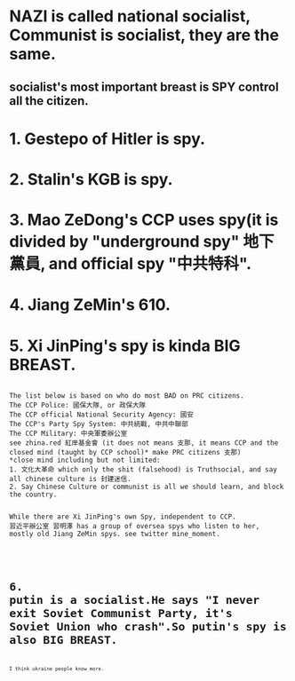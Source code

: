 # NAZI is called national socialist, Communist is socialist, they are the same.
## socialist's most important breast is SPY control all the citizen.
# 1. Gestepo of Hitler is spy.
# 2. Stalin's KGB is spy.
# 3. Mao ZeDong's CCP uses spy(it is divided by "underground spy" 地下黨員, and official spy "中共特科".
# 4. Jiang ZeMin's 610.
# 5. Xi JinPing's spy is kinda BIG BREAST.
<code>
The list below is based on who do most BAD on PRC citizens.
The CCP Police: 國保大隊, or 政保大隊
The CCP official National Security Agency: 國安
The CCP's Party Spy System: 中共統戰, 中共中聯部
The CCP Military: 中央軍委辦公室
see zhina.red 紅岸基金會 (it does not means 支那, it means CCP and the closed mind (taught by CCP school)* make PRC citizens 支那)
*close mind including but not limited: 
1. 文化大革命 which only the shit (falsehood) is Truthsocial, and say all chinese culture is 封建迷信.
2. Say Chinese Culture or communist is all we should learn, and block the country.

While there are Xi JinPing's own Spy, independent to CCP.
習近平辦公室
習明澤 has a group of oversea spys who listen to her, mostly old Jiang ZeMin spys.
see twitter mine_moment.

<code/>

# 6. putin is a socialist.He says "I never exit Soviet Communist Party, it's Soviet Union who crash".So putin's spy is also BIG BREAST.
<code>
I think ukraine people know more.
<code/>
